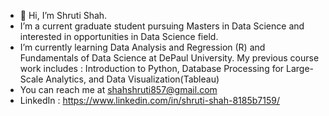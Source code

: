 - 👋 Hi, I’m Shruti Shah.
- I’m a current graduate student pursuing Masters in Data Science and interested in opportunities in Data Science field. 
- I’m currently learning Data Analysis and Regression (R) and Fundamentals of Data Science at DePaul University. 
  My previous course work includes : Introduction to Python, Database Processing for Large-Scale Analytics, and Data Visualization(Tableau)
- You can reach me at shahshruti857@gmail.com
- LinkedIn : https://www.linkedin.com/in/shruti-shah-8185b7159/

<!---
shruti-shah05/shruti-shah05 is a ✨ special ✨ repository because its `README.md` (this file) appears on your GitHub profile.
You can click the Preview link to take a look at your changes.
--->
